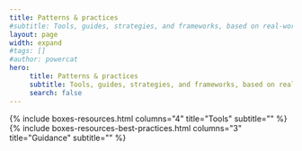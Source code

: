```yaml
---
title: Patterns & practices
#subtitle: Tools, guides, strategies, and frameworks, based on real-world experience with customers and backed by expertise, to help you be successful with Power Platform.
layout: page
width: expand
#tags: []
#author: powercat
hero:
     title: Patterns & practices
     subtitle: Tools, guides, strategies, and frameworks, based on real-world experience with customers and backed by expertise, to help you be successful with Power Platform.
     search: false
---
```

{% include boxes-resources.html columns="4" title="Tools" subtitle="" %}
{% include boxes-resources-best-practices.html columns="3" title="Guidance" subtitle="" %}
